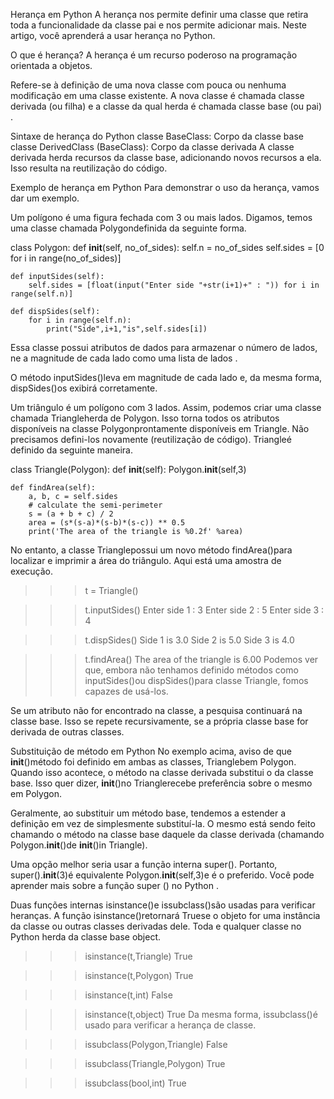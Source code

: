 Herança em Python
A herança nos permite definir uma classe que retira toda a funcionalidade da classe pai e nos permite adicionar mais. Neste artigo, você aprenderá a usar herança no Python.

O que é herança?
A herança é um recurso poderoso na programação orientada a objetos.

Refere-se à definição de uma nova classe com pouca ou nenhuma modificação em uma classe existente. A nova classe é chamada classe derivada (ou filha) e a classe da qual herda é chamada classe base (ou pai) .

Sintaxe de herança do Python
classe BaseClass:
  Corpo da classe base
classe DerivedClass (BaseClass):
  Corpo da classe derivada
A classe derivada herda recursos da classe base, adicionando novos recursos a ela. Isso resulta na reutilização do código.

Exemplo de herança em Python
Para demonstrar o uso da herança, vamos dar um exemplo.

Um polígono é uma figura fechada com 3 ou mais lados. Digamos, temos uma classe chamada Polygondefinida da seguinte forma.

class Polygon:
    def __init__(self, no_of_sides):
        self.n = no_of_sides
        self.sides = [0 for i in range(no_of_sides)]

    def inputSides(self):
        self.sides = [float(input("Enter side "+str(i+1)+" : ")) for i in range(self.n)]

    def dispSides(self):
        for i in range(self.n):
            print("Side",i+1,"is",self.sides[i])

Essa classe possui atributos de dados para armazenar o número de lados, ne a magnitude de cada lado como uma lista de lados .

O método inputSides()leva em magnitude de cada lado e, da mesma forma, dispSides()os exibirá corretamente.

Um triângulo é um polígono com 3 lados. Assim, podemos criar uma classe chamada Triangleherda de Polygon. Isso torna todos os atributos disponíveis na classe Polygonprontamente disponíveis em Triangle. Não precisamos defini-los novamente (reutilização de código). Triangleé definido da seguinte maneira.

class Triangle(Polygon):
    def __init__(self):
        Polygon.__init__(self,3)

    def findArea(self):
        a, b, c = self.sides
        # calculate the semi-perimeter
        s = (a + b + c) / 2
        area = (s*(s-a)*(s-b)*(s-c)) ** 0.5
        print('The area of the triangle is %0.2f' %area)
No entanto, a classe Trianglepossui um novo método findArea()para localizar e imprimir a área do triângulo. Aqui está uma amostra de execução.

>>> t = Triangle()

>>> t.inputSides()
Enter side 1 : 3
Enter side 2 : 5
Enter side 3 : 4

>>> t.dispSides()
Side 1 is 3.0
Side 2 is 5.0
Side 3 is 4.0

>>> t.findArea()
The area of the triangle is 6.00
Podemos ver que, embora não tenhamos definido métodos como inputSides()ou dispSides()para classe Triangle, fomos capazes de usá-los.

Se um atributo não for encontrado na classe, a pesquisa continuará na classe base. Isso se repete recursivamente, se a própria classe base for derivada de outras classes.

Substituição de método em Python
No exemplo acima, aviso de que __init__()método foi definido em ambas as classes, Trianglebem Polygon. Quando isso acontece, o método na classe derivada substitui o da classe base. Isso quer dizer, __init__()no Trianglerecebe preferência sobre o mesmo em Polygon.

Geralmente, ao substituir um método base, tendemos a estender a definição em vez de simplesmente substituí-la. O mesmo está sendo feito chamando o método na classe base daquele da classe derivada (chamando Polygon.__init__()de __init__()in Triangle).

Uma opção melhor seria usar a função interna super(). Portanto, super().__init__(3)é equivalente Polygon.__init__(self,3)e é o preferido. Você pode aprender mais sobre a função super () no Python .

Duas funções internas isinstance()e issubclass()são usadas para verificar heranças. A função isinstance()retornará Truese o objeto for uma instância da classe ou outras classes derivadas dele. Toda e qualquer classe no Python herda da classe base object.

>>> isinstance(t,Triangle)
True

>>> isinstance(t,Polygon)
True

>>> isinstance(t,int)
False

>>> isinstance(t,object)
True
Da mesma forma, issubclass()é usado para verificar a herança de classe.

>>> issubclass(Polygon,Triangle)
False

>>> issubclass(Triangle,Polygon)
True

>>> issubclass(bool,int)
True